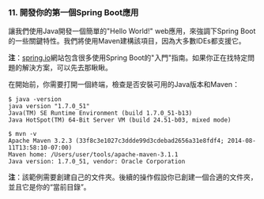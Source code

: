 ### 11. 開發你的第一個Spring Boot應用

讓我們使用Java開發一個簡單的"Hello World!" web應用，來強調下Spring Boot的一些關鍵特性。我們將使用Maven建構該項目，因為大多數IDEs都支援它。

**注**：[spring.io](http://spring.io/)網站包含很多使用Spring Boot的"入門"指南。如果你正在找特定問題的解決方案，可以先去那瞅瞅。

在開始前，你需要打開一個終端，檢查是否安裝可用的Java版本和Maven：
```shell
$ java -version
java version "1.7.0_51"
Java(TM) SE Runtime Environment (build 1.7.0_51-b13)
Java HotSpot(TM) 64-Bit Server VM (build 24.51-b03, mixed mode)
```
```shell
$ mvn -v
Apache Maven 3.2.3 (33f8c3e1027c3ddde99d3cdebad2656a31e8fdf4; 2014-08-11T13:58:10-07:00)
Maven home: /Users/user/tools/apache-maven-3.1.1
Java version: 1.7.0_51, vendor: Oracle Corporation
```
**注**：該範例需要創建自己的文件夾。後續的操作假設你已創建一個合適的文件夾，並且它是你的“當前目錄”。
